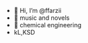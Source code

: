 - 👋 Hi, I’m @ffarzii
- 👀 music and novels
- 🌱 chemical engineering
- kL,KSD

<!---
ffarzii/ffarzii is a ✨ special ✨ repository because its `README.md` (this file) appears on your GitHub profile.
You can click the Preview link to take a look at your changes.
--->
